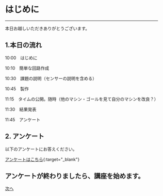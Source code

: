 # はじめに
---
本日お越しいただきありがとうございます。

## 1.本日の流れ
10:00　はじめに　　

10:10　簡単な回路作成　　

10:30　課題の説明（センサーの説明を含める）

10:45　製作

11:15　タイムの公開。随時（他のマシン・ゴールを見て自分のマシンを改良？）

11:30　結果発表

11:45　アンケート

## 2. アンケート

以下のアンケートにお答えください。

[アンケートはこちら](https://forms.gle/c23xCzxC6Y9LbtAf9){:target="_blank"}


## アンケートが終わりましたら、講座を始めます。

[次へ](https://junya11.github.io/littlebits/mydemo)